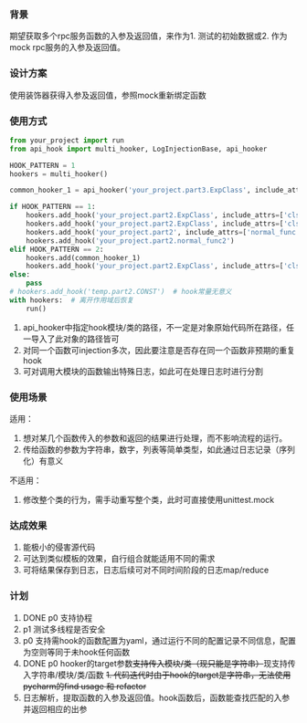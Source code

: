 ### 背景
期望获取多个rpc服务函数的入参及返回值，来作为1. 测试的初始数据或2. 作为mock rpc服务的入参及返回值。

### 设计方案
使用装饰器获得入参及返回值，参照mock重新绑定函数

### 使用方式
```python
from your_project import run
from api_hook import multi_hooker, LogInjectionBase, api_hooker

HOOK_PATTERN = 1
hookers = multi_hooker()

common_hooker_1 = api_hooker('your_project.part3.ExpClass', include_attrs=['func3'])

if HOOK_PATTERN == 1:
    hookers.add_hook('your_project.part2.ExpClass', include_attrs=['clsmethod2'], injection=LogInjectionBase)
    hookers.add_hook('your_project.part2.ExpClass', include_attrs=['clsmethod2', 'func2', 'staticmethod2'])
    hookers.add_hook('your_project.part2', include_attrs=['normal_func'])
    hookers.add_hook('your_project.part2.normal_func2')
elif HOOK_PATTERN == 2:
    hookers.add(common_hooker_1)
    hookers.add_hook('your_project.part2.ExpClass', include_attrs=['clsmethod2'], injection=LogInjectionBase)
else:
    pass
# hookers.add_hook('temp.part2.CONST')  # hook常量无意义
with hookers:  # 离开作用域后恢复
    run()
```
1. api_hooker中指定hook模块/类的路径，不一定是对象原始代码所在路径，任一导入了此对象的路径皆可
2. 对同一个函数可injection多次，因此要注意是否存在同一个函数非预期的重复hook
3. 可对调用大模块的函数输出特殊日志，如此可在处理日志时进行分割

### 使用场景
适用：
1. 想对某几个函数传入的参数和返回的结果进行处理，而不影响流程的运行。
2. 传给函数的参数为字符串，数字，列表等简单类型，如此通过日志记录（序列化）有意义

不适用：
1. 修改整个类的行为，需手动重写整个类，此时可直接使用unittest.mock

### 达成效果
1. 能极小的侵害源代码
2. 可达到类似模板的效果，自行组合就能适用不同的需求
3. 可将结果保存到日志，日志后续可对不同时间阶段的日志map/reduce

### 计划
1. DONE p0 支持协程
2. p1 测试多线程是否安全
3. p0 支持需hook的函数配置为yaml，通过运行不同的配置记录不同信息，配置为空则等同于未hook任何函数
4. DONE p0 hooker的target参数~~支持传入模块/类（现只能是字符串）~~现支持传入字符串/模块/类/函数
    ~~1. 代码迭代时由于hook的target是字符串，无法使用pycharm的find usage 和 refactor~~
5. 日志解析，提取函数的入参及返回值。hook函数后，函数能查找匹配的入参并返回相应的出参
